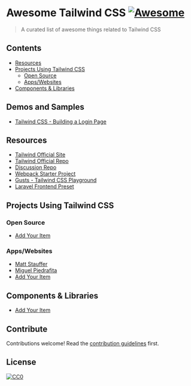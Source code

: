 # Awesome Tailwind CSS [![Awesome](https://awesome.re/badge.svg)](https://awesome.re)

> A curated list of awesome things related to Tailwind CSS


## Contents

- [Resources](#resources)
- [Projects Using Tailwind CSS](#projects-using-tailwind-css)
  - [Open Source](#open-source)
  - [Apps/Websites](#appswebsites)
- [Components & Libraries](#components--libraries)

## Demos and Samples

- [Tailwind CSS - Building a Login Page](https://mustafaaloko.github.io/2017/tailwind-css-building-a-login-page/)


## Resources

- [Tailwind Official Site](https://tailwindcss.com)
- [Tailwind Official Repo](https://github.com/tailwindcss/tailwindcss)
- [Discussion Repo](https://github.com/tailwindcss/discuss)
- [Webpack Starter Project](https://github.com/tailwindcss/webpack-starter)
- [Gusts - Tailwind CSS Playground](https://gustscss.com/)
- [Laravel Frontend Preset](https://github.com/laravel-frontend-presets/tailwindcss)


## Projects Using Tailwind CSS

### Open Source

- [Add Your Item](https://github.com/merchedhq/awesome-tailwindcss/pulls)

### Apps/Websites

- [Matt Stauffer](https://mattstauffer.com/)
- [Miguel Piedrafita](https://miguelpiedrafita.com/)
- [Add Your Item](https://github.com/merchedhq/awesome-tailwindcss/pulls)


## Components & Libraries

- [Add Your Item](https://github.com/merchedhq/awesome-tailwindcss/pulls)


## Contribute

Contributions welcome! Read the [contribution guidelines](contributing.md) first.


## License

[![CC0](http://mirrors.creativecommons.org/presskit/buttons/88x31/svg/cc-zero.svg)](http://creativecommons.org/publicdomain/zero/1.0)

